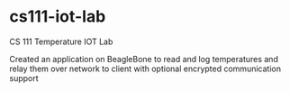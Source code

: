 # cs111-iot-lab
CS 111 Temperature IOT Lab

Created an application on BeagleBone to read and log temperatures and relay them over network to client with optional encrypted communication support
